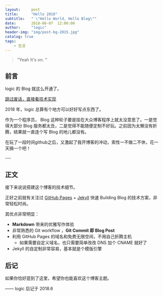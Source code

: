 ```yaml
---
layout:     post
title:      "Hello 2018"
subtitle:   " \"Hello World, Hello Blog\""
date:       2018-06-07	12:00:00
author:     "logic"
header-img: "img/post-bg-2015.jpg"
catalog: true
tags:
    - 生活
---
```


> “Yeah It's on. ”


## 前言

logic 的 Blog 就这么开通了。

[跳过废话，直接看技术实现 ](#build) 



2018 年，logic 总算有个地方可以好好写点东西了。


作为一个程序员， Blog 这种轮子要是挂在大众博客程序上就太没意思了。一是觉得大部分 Blog 服务都太丑，二是觉得不能随便定制不好玩。之前因为太懒没有折腾，结果就一直连个写 Blog 的地儿都没有。

在玩了一段时间github之后，又激起了我开博客的冲动，索性一不做二不休，花一天搞一个吧！


<p id = "build"></p>
---

## 正文

接下来说说搭建这个博客的技术细节。  

正好之前就有关注过 [GitHub Pages](https://pages.github.com/) + [Jekyll](http://jekyllrb.com/) 快速 Building Blog 的技术方案，非常轻松时尚。

其优点非常明显：

* **Markdown** 带来的优雅写作体验
* 非常熟悉的 Git workflow ，**Git Commit 即 Blog Post**
* 利用 GitHub Pages 的域名和免费无限空间，不用自己折腾主机
	* 如果需要自定义域名，也只需要简单改改 DNS 加个 CNAME 就好了 
* Jekyll 的自定制非常容易，基本就是个模版引擎



## 后记

如果你恰好逛到了这里，希望你也能喜欢这个博客主题。

—— logic 后记于 2018.6


